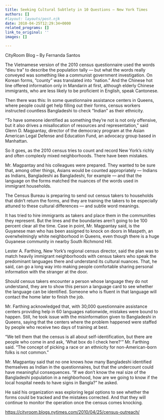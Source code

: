 ```yaml
---
title: Seeking Cultural Subtlety in 10 Questions – New York Times
authors: []
#layout: layouts/post.njk
date: 2010-04-25T12:29:34+0000
related_programs: []
link_to_original: ''
images: []

---
```

CityRoom Blog – By Fernanda Santos 

The Vietnamese version of the 2010 census questionnaire used the words “dieu tra” to describe the population tally — but what the words really conveyed was something like a communist government investigation. On Korean forms, “county” was translated into “nation.” And the Chinese hot line offered information only in Mandarin at first, although elderly Chinese immigrants, who are less likely to be proficient in English, speak Cantonese.

Then there was this: In some questionnaire assistance centers in Queens, where people could get help filling out their forms, census workers instructed countless Bangladeshi to check “Indian” as their ethnicity.

“To have someone identified as something they’re not is not only offensive, but it also drives a misallocation of resources and representation,” said Glenn D. Magpantay, director of the democracy program at the Asian American Legal Defense and Education Fund, an advocacy group based in Manhattan.

So it goes, as the 2010 census tries to count and record New York’s richly and often complexly mixed neighborhoods. There have been mistakes.

Mr. Magpantay and his colleagues were prepared. They wanted to be sure that, among other things, Asians would be counted appropriately — Indians as Indians, Bangladeshi as Bangladeshi, for example — and that the language on the forms matched the nuances of the words used in immigrant households.

The Census Bureau is preparing to send out census takers to households that didn’t return the forms, and they are training the takers to be especially attuned to these cultural differences — and subtle word meanings.

It has tried to hire immigrants as takers and place them in the communities they represent. But the lines and the boundaries aren’t going to be 100 percent clear all the time. Case in point, Mr. Magpantay said, is the Guyanese man who has been assigned to knock on doors in Maspeth, an overwhelmingly white neighborhood in Queens, even though there is a huge Guyanese community in nearby South Richmond Hill.

Lester A. Farthing, New York’s regional census director, said the plan was to match heavily immigrant neighborhoods with census takers who speak the predominant languages there and understand its cultural nuances. That, he said, can go a long way into making people comfortable sharing personal information with the stranger at the door.

Should census takers encounter a person whose language they do not understand, they are to show this person a language card to see whether the language can be identified. Someone who is fluent in that language will contact the home later to finish the job.

Mr. Farthing acknowledged that, with 30,000 questionnaire assistance centers providing help in 60 languages nationwide, mistakes were bound to happen. Still, he took issue with the misinformation given to Bangladeshi in Queens, saying that the centers where the problem happened were staffed by people who receive two days of training at best.

“We tell them that the census is all about self-identification, but there are people who come in and ask, ‘What box do I check here?'” Mr. Farthing said. “The concept of picking a race or an ethnicity for non-American-born folks is not common.”

Mr. Magpantay said that no one knows how many Bangladeshi identified themselves as Indian in the questionnaires, but that the undercount could have meaningful consequences. “If we don’t know the real size of the Bangladeshi population in a neighborhood, how are we going to know if the local hospital needs to have signs in Bangla?” he asked.

He said his organization was exploring legal options to see whether the forms could be tracked and the mistakes corrected. And that they will continue to monitor the operation once the census comes knocking.

<https://cityroom.blogs.nytimes.com/2010/04/25/census-outreach/>
